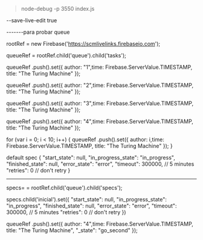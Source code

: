 >node-debug -p 3550  index.js

--save-live-edit true

-------para probar queue

rootRef = new Firebase('https://scmlivelinks.firebaseio.com');

queueRef = rootRef.child('queue').child('tasks');

queueRef .push().set({
     author: "1",time: Firebase.ServerValue.TIMESTAMP,
     title: "The Turing Machine"
  });

queueRef .push().set({
     author: "2",time: Firebase.ServerValue.TIMESTAMP,
     title: "The Turing Machine"
  });

queueRef .push().set({
     author: "3",time: Firebase.ServerValue.TIMESTAMP,
     title: "The Turing Machine"
  });


queueRef .push().set({
     author: "4",time: Firebase.ServerValue.TIMESTAMP,
     title: "The Turing Machine"
  });

  for (var i = 0; i < 10; i++) {
    queueRef .push().set({
     author: i,time: Firebase.ServerValue.TIMESTAMP,
     title: "The Turing Machine"
  });
}

default spec
{
    "start_state": null,
    "in_progress_state": "in_progress",
    "finished_state": null,
    "error_state": "error",
    "timeout": 300000, // 5 minutes
    "retries": 0 // don't retry
  }



---------------------------------

specs=  = rootRef.child('queue').child('specs');

specs.child('inicial').set({
    "start_state": null,
    "in_progress_state": "in_progress",
    "finished_state": null,
    "error_state": "error",
    "timeout": 300000, // 5 minutes
    "retries": 0 // don't retry
  })




queueRef .push().set({
     author: "4",time: Firebase.ServerValue.TIMESTAMP,
     title: "The Turing Machine", "_state": "go_second"
  });